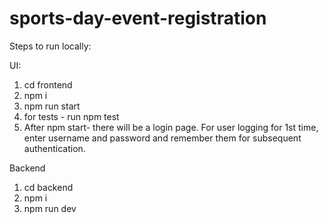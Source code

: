 # sports-day-event-registration

Steps to run locally:

UI:
1. cd frontend
2. npm i
3. npm run start
4. for tests - run npm test
5. After npm start- there will be a login page. For user logging for 1st time, enter username and password and remember them for subsequent authentication.

Backend
1. cd backend
2. npm i
3. npm run dev


